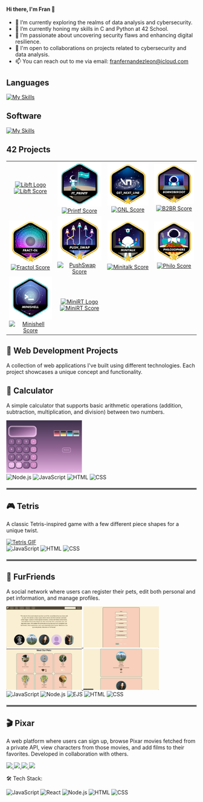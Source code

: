 #### Hi there, I'm Fran 👋

- 🔭 I’m currently exploring the realms of data analysis and cybersecurity.
- 🌱 I’m currently honing my skills in C and Python at 42 School.
- 👀 I’m passionate about uncovering security flaws and enhancing digital resilience.
- 💼 I'm open to collaborations on projects related to cybersecurity and data analysis.
- 📫 You can reach out to me via email: [franfernandezleon@icloud.com](mailto:franfernandezleon@icloud.com)

## Languages

<a href="https://github.com/francfer-art/francfer-art">
    <img src="https://skillicons.dev/icons?i=c,cpp,python,html,css,js" alt="My Skills">
</a>

## Software

<a href="https://github.com/francfer-art/francfer-art">
    <img src="https://skillicons.dev/icons?i=vscode,vim,notion" alt="My Skills">
</a>

## 42 Projects

<table style="margin: auto;">
    <tr>
        <td style="text-align: center;">
            <a href="https://github.com/francfer-art/42Libft">
                <img src="https://raw.githubusercontent.com/ayogun/42-project-badges/main/badges/libftm.png" alt="Libft Logo">
                <br>
                <img src="https://img.shields.io/badge/Score-125%2F100-brightgreen" alt="Libft Score">
            </a>
        </td>
        <td style="text-align: center;">
            <a href="https://github.com/francfer-art/42Printf">
                <img src="https://raw.githubusercontent.com/mcombeau/mcombeau/main/42_badges/ft_printfe.png" alt="Printf Logo">
                <br>
                <img src="https://img.shields.io/badge/Score-100%2F100-brightgreen" alt="Printf Score">
            </a>
        </td>
        <td style="text-align: center;">
            <a href="https://github.com/francfer-art/42GNL">
                <img src="https://raw.githubusercontent.com/mcombeau/mcombeau/main/42_badges/get_next_linem.png" alt="GNL Logo">
                <br>
                <img src="https://img.shields.io/badge/Score-125%2F100-brightgreen" alt="GNL Score">
            </a>
        </td>
        <td style="text-align: center;">
            <a href="https://github.com/gemartin99/Born2beroot-Tutorial">
                <img src="https://raw.githubusercontent.com/mcombeau/mcombeau/main/42_badges/born2berootm.png" alt="B2BR Logo">
                <br>
                <img src="https://img.shields.io/badge/Score-125%2F100-brightgreen" alt="B2BR Score">
            </a>
        </td>
    </tr>
    <tr>
        <td style="text-align: center;">
            <a href="https://github.com/francfer-art/42Fractol">
                <img src="https://raw.githubusercontent.com/mcombeau/mcombeau/main/42_badges/fract-olm.png" alt="Fractol Logo">
                <br>
                <img src="https://img.shields.io/badge/Score-125%2F100-brightgreen" alt="Fractol Score">
            </a>
        </td>
        <td style="text-align: center;">
            <a href="https://github.com/francfer-art/42PushSwap">
                <img src="https://raw.githubusercontent.com/mcombeau/mcombeau/main/42_badges/push_swapm.png" alt="PushSwap Logo">
                <br>
                <img src="https://img.shields.io/badge/Score-125%2F100-brightgreen" alt="PushSwap Score">
            </a>
        </td>
        <td style="text-align: center;">
            <a href="https://github.com/francfer-art/42Minitalk">
                <img src="https://raw.githubusercontent.com/mcombeau/mcombeau/main/42_badges/minitalkm.png" alt="Minitalk Logo">
                <br>
                <img src="https://img.shields.io/badge/Score-125%2F100-brightgreen" alt="Minitalk Score">
            </a>
        </td>
        <td style="text-align: center;">
            <a href="https://github.com/francfer-art/42Philo.git">
                <img src="https://github.com/mcombeau/mcombeau/blob/main/42_badges/philosophersm.png?raw=true" alt="Philo Logo">
                <br>
                <img src="https://img.shields.io/badge/Score-125%2F100-brightgreen" alt="Philo Score">
            </a>
        </td>
    </tr>
    <tr>
        <td style="text-align: center;">
            <a href="https://github.com/VictorSuarezL/42-minishell">
                <img src="https://github.com/mcombeau/mcombeau/blob/main/42_badges/minishelle.png?raw=true" alt="Minishell Logo">
                <br>
                <img src="https://img.shields.io/badge/Score-109%2F100-brightgreen" alt="Minishell Score">
            </a>
        </td>
        <td style="text-align: center;">
            <a href="https://github.com/francfer-art/miniRTT">
                <img src="https://raw.githubusercontent.com/ayogun/42-project-badges/refs/heads/main/badges/minirtm.png" alt="MiniRT Logo">
                <br>
                <img src="https://img.shields.io/badge/Score-125%2F100-brightgreen" alt="MiniRT Score">
            </a>
        </td>
</table>

## 🚀 Web Development Projects
<p>A collection of web applications I've built using different technologies. Each project showcases a unique concept and functionality.</p>

<h2>🧮 Calculator</h2>
<p>A simple calculator that supports basic arithmetic operations (addition, subtraction, multiplication, and division) between two numbers.</p>
<div>
  <a href="https://github.com/francfer-art/Calculator" target="_blank">
    <img src="https://github.com/francfer-art/Calculator/blob/main/Captura%20de%20pantalla%202025-01-18%20a%20las%2017.08.03.png?raw=true" alt="Calculator GIF" width="200" />
  </a>
</div>

<div>
  <img src="https://skillicons.dev/icons?i=nodejs" alt="Node.js" height="30" />
  <img src="https://skillicons.dev/icons?i=js" alt="JavaScript" height="30" />
  <img src="https://skillicons.dev/icons?i=html" alt="HTML" height="30" />
  <img src="https://skillicons.dev/icons?i=css" alt="CSS" height="30" />
</div>

<hr style="border: 2px solid gray; margin: 20px 0;">

<h2>🎮 Tetris</h2>
<p>A classic Tetris-inspired game with a few different piece shapes for a unique twist.</p>

<div>
  <a href="https://github.com/francfer-art/Tetris" target="_blank">
    <img src="https://github.com/francfer-art/Tetris/blob/main/assets/bg.jpg?raw=true" alt="Tetris GIF" width="200" />
  </a>
</div>

<div>
  <img src="https://skillicons.dev/icons?i=js" alt="JavaScript" height="30" />
  <img src="https://skillicons.dev/icons?i=html" alt="HTML" height="30" />
  <img src="https://skillicons.dev/icons?i=css" alt="CSS" height="30" />
</div>

<hr style="border: 2px solid gray; margin: 20px 0;">

<h2>🐾 FurFriends</h2>
<p>A social network where users can register their pets, edit both personal and pet information, and manage profiles.</p>

<div>
  <a href="https://github.com/francfer-art/FurFriends" target="_blank">
    <img src="https://github.com/francfer-art/FurFriends/blob/main/Captura%20de%20pantalla%202025-01-18%20a%20las%2020.23.19.png?raw=true" alt="Furfirends" width="200" />
    <img src="https://github.com/francfer-art/FurFriends/blob/main/Captura%20de%20pantalla%202025-01-18%20a%20las%2020.25.31.png?raw=true" width="200" />
    <img src="https://github.com/francfer-art/FurFriends/blob/main/Captura%20de%20pantalla%202025-01-18%20a%20las%2020.25.45.png?raw=true" width="200" />
    <img src="https://github.com/francfer-art/FurFriends/blob/main/Captura%20de%20pantalla%202025-01-18%20a%20las%2020.26.03.png?raw=true" width="200" />
  </a>
</div>

<div>
  <img src="https://skillicons.dev/icons?i=js" alt="JavaScript" height="30" />
  <img src="https://skillicons.dev/icons?i=nodejs" alt="Node.js" height="30" />
  <img src="https://static-00.iconduck.com/assets.00/file-type-ejs-icon-2048x1151-hdkbavbz.png" alt="EJS" height="30" />
  <img src="https://skillicons.dev/icons?i=html" alt="HTML" height="30" />
  <img src="https://skillicons.dev/icons?i=css" alt="CSS" height="30" />
</div>


<hr style="border: 2px solid gray; margin: 20px 0;">

<h2>🎬 Pixar</h2>
<p>A web platform where users can sign up, browse Pixar movies fetched from a private API, view characters from those movies, and add films to their favorites. Developed in collaboration with others.</p>

<div>
  <a href="https://github.com/francfer-art/Pixar" target="_blank">
    <img src="https://github.com/francfer-art/Pixar/blob/main/Captura%20de%20pantalla%202025-01-18%20a%20las%2021.15.37.png?raw=true" width="200" />
    <img src="https://github.com/francfer-art/Pixar/blob/main/Captura%20de%20pantalla%202025-01-18%20a%20las%2021.13.51.png?raw=true" width="200" />
    <img src="https://github.com/francfer-art/Pixar/blob/main/Captura%20de%20pantalla%202025-01-18%20a%20las%2021.14.08.png?raw=true" width="200" />
    <img src="https://github.com/francfer-art/Pixar/blob/main/Captura%20de%20pantalla%202025-01-18%20a%20las%2021.15.20.png?raw=true" width="200" />
  </a>
</div>

<span>🛠 Tech Stack:</span>
<div>
  <img src="https://skillicons.dev/icons?i=js" alt="JavaScript" height="30" />
  <img src="https://skillicons.dev/icons?i=react" alt="React" height="30" />
  <img src="https://skillicons.dev/icons?i=nodejs" alt="Node.js" height="30" />
  <img src="https://skillicons.dev/icons?i=html" alt="HTML" height="30" />
  <img src="https://skillicons.dev/icons?i=css" alt="CSS" height="30" />
</div>


